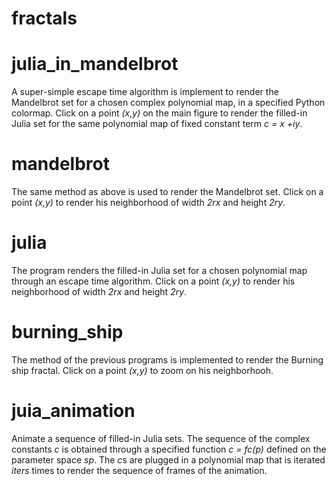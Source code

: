 # fractals

# julia_in_mandelbrot

A super-simple escape time algorithm is implement to render the Mandelbrot set for a chosen complex polynomial map, in a specified Python colormap. Click on a point *(x,y)* on the main figure to render the filled-in Julia set for the same polynomial map of fixed constant term *c = x +iy*.

# mandelbrot

The same method as above is used to render the Mandelbrot set. Click on a point *(x,y)* to render his neighborhood of width *2rx* and height *2ry*.

# julia

The program renders the filled-in Julia set for a chosen polynomial map through an escape time algorithm. Click on a point *(x,y)* to render his neighborhood of width *2rx* and height *2ry*.

# burning_ship

The method of the previous programs is implemented to render the Burning ship fractal. Click on a point *(x,y)* to zoom on his neighborhooh.

# juia_animation

Animate a sequence of filled-in Julia sets. The sequence of the complex constants *c* is obtained through a specified function *c = fc(p)* defined on the parameter space *sp*. The *c*s are plugged in a polynomial map that is iterated *iters* times to render the sequence of frames of the animation.
